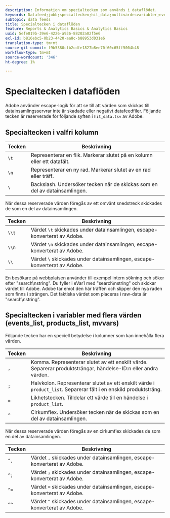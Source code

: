 ```yaml
---
description: Information om specialtecken som används i dataflödet.
keywords: Datafeed;jobb;specialtecken;hit_data;multivärdesvariabler;events_list;products_list;mvvars
subtopic: data feeds
title: Specialtecken i dataflöden
feature: Reports & Analytics Basics & Analytics Basics
uuid: 5efe019b-39e6-4226-a936-88202a02f5e6
exl-id: b816ebc5-0b23-4420-aa8c-b88953d031e6
translation-type: tm+mt
source-git-commit: f9b5380cfb2cdfe1827b8ee70f60c65ff5004b48
workflow-type: tm+mt
source-wordcount: '346'
ht-degree: 1%

---
```


# Specialtecken i dataflöden

Adobe använder escape-logik för att se till att värden som skickas till datainsamlingsservrar inte är skadade eller negativt datafeedfiler. Följande tecken är reserverade för följande syften i `hit_data.tsv` av Adobe.

## Specialtecken i valfri kolumn

| Tecken | Beskrivning |
|--- |--- |
| `\t` | Representerar en flik. Markerar slutet på en kolumn eller ett datafält. |
| `\n` | Representerar en ny rad. Markerar slutet av en rad eller träff. |
| `\` | Backslash. Undersöker tecken när de skickas som en del av datainsamlingen. |

När dessa reserverade värden föregås av ett omvänt snedstreck skickades de som en del av datainsamlingen.

| Tecken | Beskrivning |
|--- |--- |
| `\\t` | Värdet `\t` skickades under datainsamlingen, escape-konverterat av Adobe. |
| `\\n` | Värdet `\n` skickades under datainsamlingen, escape-konverterat av Adobe. |
| `\\` | Värdet `\` skickades under datainsamlingen, escape-konverterat av Adobe. |

En besökare på webbplatsen använder till exempel intern sökning och söker efter &quot;search\nstring&quot;. Du fyller i eVar1 med &quot;search\nstring&quot; och skickar värdet till Adobe. Adobe tar emot den här träffen och slipper den nya raden som finns i strängen. Det faktiska värdet som placeras i raw-data är &quot;search\\nstring&quot;.

## Specialtecken i variabler med flera värden (events_list, products_list, mvvars)

Följande tecken har en speciell betydelse i kolumner som kan innehålla flera värden.

| Tecken | Beskrivning |
|--- |--- |
| `,` | Komma. Representerar slutet av ett enskilt värde. Separerar produktsträngar, händelse-ID:n eller andra värden. |
| `;` | Halvkolon. Representerar slutet av ett enskilt värde i `product_list`. Separerar fält i en enskild produktsträng. |
| `=` | Likhetstecken. Tilldelar ett värde till en händelse i `product_list`. |
| `^` | Cirkumflex. Undersöker tecken när de skickas som en del av datainsamlingen. |

När dessa reserverade värden föregås av en cirkumflex skickades de som en del av datainsamlingen.

| Tecken | Beskrivning |
|--- |--- |
| `^,` | Värdet `,` skickades under datainsamlingen, escape-konverterat av Adobe. |
| `^;` | Värdet `;` skickades under datainsamlingen, escape-konverterat av Adobe. |
| `^=` | Värdet `=` skickades under datainsamlingen, escape-konverterat av Adobe. |
| `^^` | Värdet `^` skickades under datainsamlingen, escape-konverterat av Adobe. |

